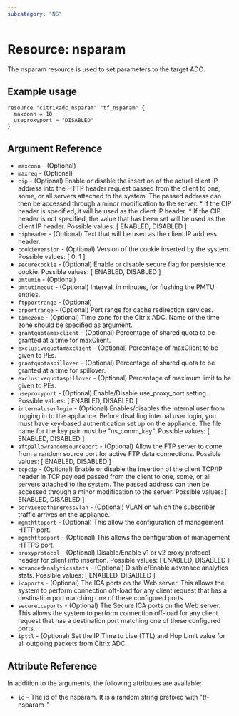 ```yaml
---
subcategory: "NS"
---
```


# Resource: nsparam

The nsparam resource is used to set parameters to the target ADC.


## Example usage

```hcl
resource "citrixadc_nsparam" "tf_nsparam" {
  maxconn = 10
  useproxyport = "DISABLED"
}
```


## Argument Reference

* `maxconn` - (Optional) 
* `maxreq` - (Optional) 
* `cip` - (Optional) Enable or disable the insertion of the actual client IP address into the HTTP header request passed from the client to one, some, or all servers attached to the system. The passed address can then be accessed through a minor modification to the server. * If the CIP header is specified, it will be used as the client IP header. * If the CIP header is not specified, the value that has been set will be used as the client IP header. Possible values: [ ENABLED, DISABLED ]
* `cipheader` - (Optional) Text that will be used as the client IP address header.
* `cookieversion` - (Optional) Version of the cookie inserted by the system. Possible values: [ 0, 1 ]
* `securecookie` - (Optional) Enable or disable secure flag for persistence cookie. Possible values: [ ENABLED, DISABLED ]
* `pmtumin` - (Optional) 
* `pmtutimeout` - (Optional) Interval, in minutes, for flushing the PMTU entries.
* `ftpportrange` - (Optional) 
* `crportrange` - (Optional) Port range for cache redirection services.
* `timezone` - (Optional) Time zone for the Citrix ADC. Name of the time zone should be specified as argument.
* `grantquotamaxclient` - (Optional) Percentage of shared quota to be granted at a time for maxClient.
* `exclusivequotamaxclient` - (Optional) Percentage of maxClient to be given to PEs.
* `grantquotaspillover` - (Optional) Percentage of shared quota to be granted at a time for spillover.
* `exclusivequotaspillover` - (Optional) Percentage of maximum limit to be given to PEs.
* `useproxyport` - (Optional) Enable/Disable use_proxy_port setting. Possible values: [ ENABLED, DISABLED ]
* `internaluserlogin` - (Optional) Enables/disables the internal user from logging in to the appliance. Before disabling internal user login, you must have key-based authentication set up on the appliance. The file name for the key pair must be "ns_comm_key". Possible values: [ ENABLED, DISABLED ]
* `aftpallowrandomsourceport` - (Optional) Allow the FTP server to come from a random source port for active FTP data connections. Possible values: [ ENABLED, DISABLED ]
* `tcpcip` - (Optional) Enable or disable the insertion of the client TCP/IP header in TCP payload passed from the client to one, some, or all servers attached to the system. The passed address can then be accessed through a minor modification to the server. Possible values: [ ENABLED, DISABLED ]
* `servicepathingressvlan` - (Optional) VLAN on which the subscriber traffic arrives on the appliance.
* `mgmthttpport` - (Optional) This allow the configuration of management HTTP port.
* `mgmthttpsport` - (Optional) This allows the configuration of management HTTPS port.
* `proxyprotocol` - (Optional) Disable/Enable v1 or v2 proxy protocol header for client info insertion. Possible values: [ ENABLED, DISABLED ]
* `advancedanalyticsstats` - (Optional) Disable/Enable advanace analytics stats. Possible values: [ ENABLED, DISABLED ]
* `icaports` - (Optional) The ICA ports on the Web server. This allows the system to perform connection off-load for any client request that has a destination port matching one of these configured ports.
* `secureicaports` - (Optional) The Secure ICA ports on the Web server. This allows the system to perform connection off-load for any client request that has a destination port matching one of these configured ports.
* `ipttl` - (Optional) Set the IP Time to Live (TTL) and Hop Limit value for all outgoing packets from Citrix ADC.


## Attribute Reference

In addition to the arguments, the following attributes are available:

* `id` - The id of the nsparam. It is a random string prefixed with "tf-nsparam-"
